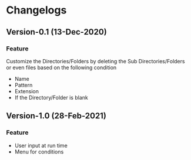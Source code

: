 # Changelogs
## Version-0.1 (13-Dec-2020)
### Feature
Customize the Directories/Folders by deleting the Sub Directories/Folders or even files based on the following condition
- Name 
- Pattern 
- Extension
- If the Directory/Folder is blank

## Version-1.0 (28-Feb-2021)
### Feature
- User input at run time
- Menu for conditions
